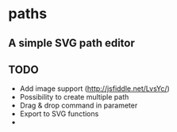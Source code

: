 # paths

## A simple SVG path editor

## TODO
- Add image support (http://jsfiddle.net/LvsYc/)
- Possibility to create multiple path
- Drag & drop command in parameter
- Export to SVG functions
- 

